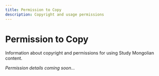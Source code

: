 ```yaml
---
title: Permission to Copy
description: Copyright and usage permissions
---
```


# Permission to Copy

Information about copyright and permissions for using Study Mongolian content.

*Permission details coming soon...*